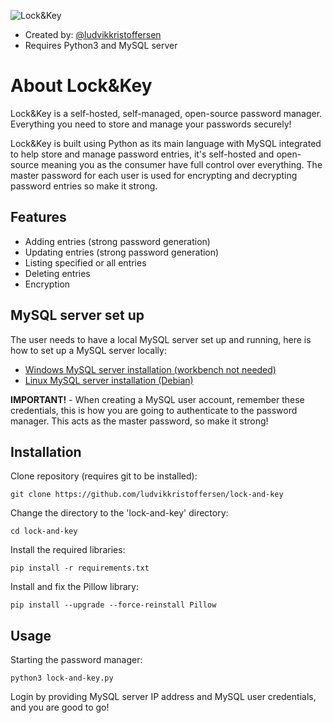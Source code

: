 
![Lock&Key](https://dl.dropboxusercontent.com/scl/fi/9oqp3mumdabuqertleppn/lock-and-key-github.png?rlkey=9b07vfcyqgtausavnn5r190nt&st=yhoy6udx&dl=0)
- Created by: [@ludvikkristoffersen](https://github.com/ludvikkristoffersen)
- Requires Python3 and MySQL server
# About Lock&Key

Lock&Key is a self-hosted, self-managed, open-source password manager. Everything you need to store and manage your passwords securely!

Lock&Key is built using Python as its main language with MySQL integrated to help store and manage password entries, it's self-hosted and open-source meaning you as the consumer have full control over everything. The master password for each user is used for encrypting and decrypting password entries so make it strong.
## Features
- Adding entries (strong password generation)
- Updating entries (strong password generation)
- Listing specified or all entries
- Deleting entries
- Encryption
## MySQL server set up
The user needs to have a local MySQL server set up and running, here is how to set up a MySQL server locally:
- [Windows MySQL server installation (workbench not needed)](https://www.youtube.com/watch?v=u96rVINbAUI)
- [Linux MySQL server installation (Debian)](https://www.youtube.com/watch?v=3qD6zv7thdE)

**IMPORTANT!** - When creating a MySQL user account, remember these credentials, this is how you are going to authenticate to the password manager. This acts as the master password, so make it strong!
## Installation
Clone repository (requires git to be installed):
```
git clone https://github.com/ludvikkristoffersen/lock-and-key
```
Change the directory to the 'lock-and-key' directory:
```
cd lock-and-key
```
Install the required libraries:
```
pip install -r requirements.txt
```
Install and fix the Pillow library:
```
pip install --upgrade --force-reinstall Pillow
```
## Usage
Starting the password manager:
```
python3 lock-and-key.py
```
Login by providing MySQL server IP address and MySQL user credentials, and you are good to go!
